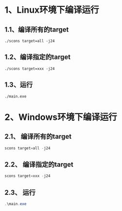 # 1、Linux环境下编译运行

## 1.1、编译所有的target
```shell
./scons target=all -j24
```

## 1.2、编译指定的target
```shell
./scons target=xxx -j24
```

## 1.3、运行
```shell
./main.exe
```

# 2、Windows环境下编译运行

## 2.1、 编译所有的target
```powershell
scons target=all -j24
```
## 2.2、 编译指定的target
```powershell
scons target=xxx -j24
```
## 2.3、 运行
```powershell
.\main.exe
```
